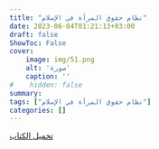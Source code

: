 ```yaml
---
title: "نظام حقوق المرأة في الإسلام"
date: 2023-06-04T01:21:13+03:00
draft: false
ShowToc: False
cover:
    image: img/51.png
    alt: 'صورة'
    caption: ''
#    hidden: false
summary: 
tags: ["نظام حقوق المرأة في الإسلام"]
categories: []
---
```

[تحميل الكتاب](./../../books/51.pdf)

